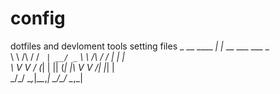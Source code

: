 config
======

dotfiles and devloment tools setting files
                 _
__      ____ _| |_ __ ___      ___   _  
\ \ /\ / / _` | __/ _` \ \ /\ / / | | |  
 \ V  V / (_| | || (_| |\ V  V /| |_| |  
  \_/\_/ \__,_|\__\__,_| \_/\_/  \__,_|  




